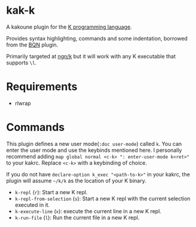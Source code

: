 # kak-k
A kakoune plugin for the [K programming language](https://k.miraheze.org).

Provides syntax highlighting, commands and some indentation, borrowed from the [BQN](https://github.com/mlochbaum/BQN) plugin.

Primarily targeted at [ngn/k](https://codeberg.org/ngn/k) but it will work with any K executable that supports `\l`.

# Requirements
- rlwrap

# Commands
This plugin defines a new user mode(`:doc user-mode`) called `k`. You can enter the user mode and use the keybinds mentioned here.
I personally recommend adding `map global normal <c-k> ": enter-user-mode k<ret>"` to your kakrc. Replace `<c-k>` with a keybinding of choice.

If you do not have `declare-option k_exec "<path-to-k>"` in your kakrc, the plugin will assume `~/k/k` as the location of your K binary. 

- `k-repl` (`r`): Start a new K repl.
- `k-repl-from-selection` (`s`): Start a new K repl with the current selection executed in it.
- `k-execute-line` (`x`): execute the current line in a new K repl.
- `k-run-file` (`l`): Run the current file in a new K repl.
